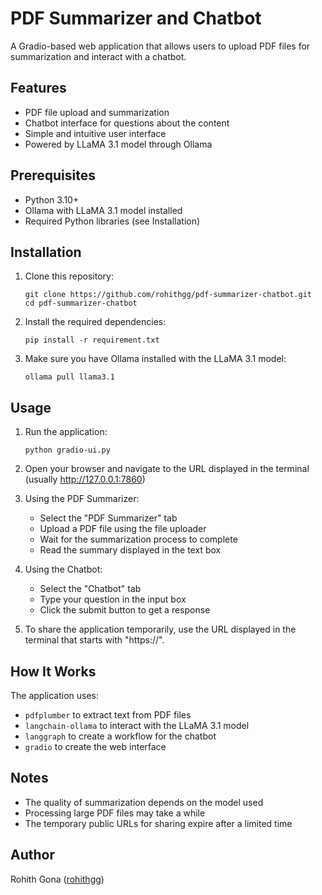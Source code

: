 # PDF Summarizer and Chatbot

A Gradio-based web application that allows users to upload PDF files for summarization and interact with a chatbot.

## Features

- PDF file upload and summarization
- Chatbot interface for questions about the content
- Simple and intuitive user interface
- Powered by LLaMA 3.1 model through Ollama

## Prerequisites

- Python 3.10+
- Ollama with LLaMA 3.1 model installed
- Required Python libraries (see Installation)

## Installation

1. Clone this repository:
   ```
   git clone https://github.com/rohithgg/pdf-summarizer-chatbot.git
   cd pdf-summarizer-chatbot
   ```

2. Install the required dependencies:
   ```
   pip install -r requirement.txt
   ```

3. Make sure you have Ollama installed with the LLaMA 3.1 model:
   ```
   ollama pull llama3.1
   ```

## Usage

1. Run the application:
   ```
   python gradio-ui.py
   ```

2. Open your browser and navigate to the URL displayed in the terminal (usually http://127.0.0.1:7860)

3. Using the PDF Summarizer:
   - Select the "PDF Summarizer" tab
   - Upload a PDF file using the file uploader
   - Wait for the summarization process to complete
   - Read the summary displayed in the text box

4. Using the Chatbot:
   - Select the "Chatbot" tab
   - Type your question in the input box
   - Click the submit button to get a response

5. To share the application temporarily, use the URL displayed in the terminal that starts with "https://".

## How It Works

The application uses:
- `pdfplumber` to extract text from PDF files
- `langchain-ollama` to interact with the LLaMA 3.1 model
- `langgraph` to create a workflow for the chatbot
- `gradio` to create the web interface

## Notes

- The quality of summarization depends on the model used
- Processing large PDF files may take a while
- The temporary public URLs for sharing expire after a limited time

## Author

Rohith Gona ([rohithgg](https://rohithgg.github.io/rohithsresume))
